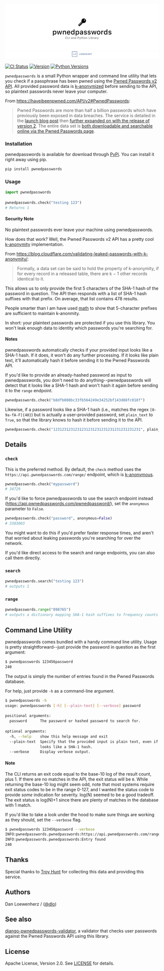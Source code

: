 <!-- <p align="center">
  <img width="344" height="225" src="meta/repo-banner-small.png" />
</p> -->

![](meta/repo-banner.png)
[![](meta/repo-banner-bottom.png)][lionheart-url]

[![CI Status][ci-badge]][travis-repo-url]
[![Version][version-badge]][pypi-url]
[![Python Versions][versions-badge]][pypi-url]

`pwnedpasswords` is a small Python wrapper and command line utility that lets you check if a passphrase has been pwned using the [Pwned Passwords v2 API](https://haveibeenpwned.com/API/v2#PwnedPasswords). All provided password data is [k-anonymized][k-anonymous-url] before sending to the API, so plaintext passwords never leave your computer.

From https://haveibeenpwned.com/API/v2#PwnedPasswords:

> Pwned Passwords are more than half a billion passwords which have previously been exposed in data breaches. The service is detailed in the [launch blog post](https://www.troyhunt.com/introducing-306-million-freely-downloadable-pwned-passwords/) then [further expanded on with the release of version 2](https://www.troyhunt.com/ive-just-launched-pwned-passwords-version-2). The entire data set is [both downloadable and searchable online via the Pwned Passwords page](https://haveibeenpwned.com/Passwords).

### Installation

pwnedpasswords is available for download through [PyPi][pypi-url]. You can install it right away using pip.

```bash
pip install pwnedpasswords
```

### Usage

```python
import pwnedpasswords

pwnedpasswords.check("testing 123")
# Returns 1
```

#### Security Note

No plaintext passwords ever leave your machine using pwnedpasswords.

How does that work? Well, the Pwned Passwords v2 API has a pretty cool [k-anonymity][k-anonymous-url] implementation.

From https://blog.cloudflare.com/validating-leaked-passwords-with-k-anonymity/:

> Formally, a data set can be said to hold the property of k-anonymity, if for every record in a released table, there are k − 1 other records identical to it.

This allows us to only provide the first 5 characters of the SHA-1 hash of the password in question. The API then responds with a list of SHA-1 hash suffixes with that prefix. On average, that list contains 478 results.

People smarter than I am have used [math](https://blog.cloudflare.com/validating-leaked-passwords-with-k-anonymity/) to show that 5-character prefixes are sufficient to maintain k-anonmity.

In short: your plaintext passwords are protected if you use this library. You won't leak enough data to identity which passwords you're searching for.

#### Notes

pwnedpasswords automatically checks if your provided input looks like a SHA-1 hash. If it does, it won't do any further processing. If it looks like plain text, it'll automatically hash it before sending it to the Pwned Passwords API.

If you'd like to provide an already-hashed password as input to pwnedpasswords, you don't need to do anything--pwnedpasswords will detect that it looks like a SHA-1 hash and won't hash it again before sending it to the `range` endpoint.

```python
pwnedpasswords.check("b8dfb080bc33fb564249e34252bf143d88fc018f")
```

Likewise, if a password looks like a SHA-1 hash (i.e., matches the regex `[0-9a-fA-F]{40}`) but is actually a user-provided password, set `plain_text` to `True`, so that the library knows to hash it before sending it to the API.

```python
pwnedpasswords.check("1231231231231231231231231231231231231231", plain_text=True)
```

## Details

### `check`

This is the preferred method. By default, the `check` method uses the `https://api.pwnedpasswords.com/range/` endpoint, which is [k-anonymous][k-anonymous-url].

```python
pwnedpasswords.check("mypassword")
# 34729
```

If you'd like to force pwnedpasswords to use the search endpoint instead (https://api.pwnedpasswords.com/pwnedpassword/), set the `anonymous` parameter to `False`.

```python
pwnedpasswords.check("password", anonymous=False)
# 3303003
```

You might want to do this if you'd prefer faster response times, and aren't that worried about leaking passwords you're searching for over the network.

If you'd like direct access to the search and range endpoints, you can also call them directly.

### `search`

```python
pwnedpasswords.search("testing 123")
# outputs 1
```

### `range`

```python
pwnedpasswords.range("098765")
# outputs a dictionary mapping SHA-1 hash suffixes to frequency counts
```

## Command Line Utility

pwnedpasswords comes bundled with a handy command line utility. Usage is pretty straightforward--just provide the password in question as the first argument:

```bash
$ pwnedpasswords 123456password
240
```

The output is simply the number of entries found in the Pwned Passwords database.

For help, just provide `-h` as a command-line argument.

```bash
$ pwnedpasswords -h
usage: pwnedpasswords [-h] [--plain-text] [--verbose] password

positional arguments:
  password      The password or hashed password to search for.

optional arguments:
  -h, --help    show this help message and exit
  --plain-text  Specify that the provided input is plain text, even if it
                looks like a SHA-1 hash.
  --verbose     Display verbose output.
```

#### Note

The CLI returns an exit code equal to the base-10 log of the result count, plus 1. If there are no matches in the API, the exit status will be `0`. While returning the base-10 log might seem odd, note that most systems require exit status codes to be in the range 0-127, and I wanted the status code to provide *some* indication for severity. log(N) seemed to be a good tradeoff. The exit status is log(N)+1 since there are plenty of matches in the database with 1 match.

If you'd like to take a look under the hood to make sure things are working as they should, set the `--verbose` flag.

```bash
$ pwnedpasswords 123456password --verbose
INFO:pwnedpasswords.pwnedpasswords:https://api.pwnedpasswords.com/range/5052C
INFO:pwnedpasswords.pwnedpasswords:Entry found
240
```

## Thanks

Special thanks to [Troy Hunt](https://www.troyhunt.com) for collecting this data and providing this service.

## Authors

Dan Loewenherz / ([@dlo](https://github.com/dlo))

## See also

[django-pwnedpasswords-validator](https://github.com/lionheart/django-pwnedpasswords-validator), a validator that checks user passwords against the Pwned Passwords API using this library.

## License

Apache License, Version 2.0. See [LICENSE](LICENSE) for details.

[ci-badge]: https://img.shields.io/travis/lionheart/pwnedpasswords.svg?style=flat
[version-badge]: https://img.shields.io/pypi/v/pwnedpasswords.svg?style=flat
[versions-badge]: https://img.shields.io/pypi/pyversions/pwnedpasswords.svg?style=flat

[travis-repo-url]: https://travis-ci.org/lionheart/pwnedpasswords
[k-anonymous-url]: https://en.wikipedia.org/wiki/K-anonymity
[semver-url]: http://www.semver.org
[pypi-url]: https://pypi.python.org/pypi/pwnedpasswords
[lionheart-url]: https://lionheartsw.com/

